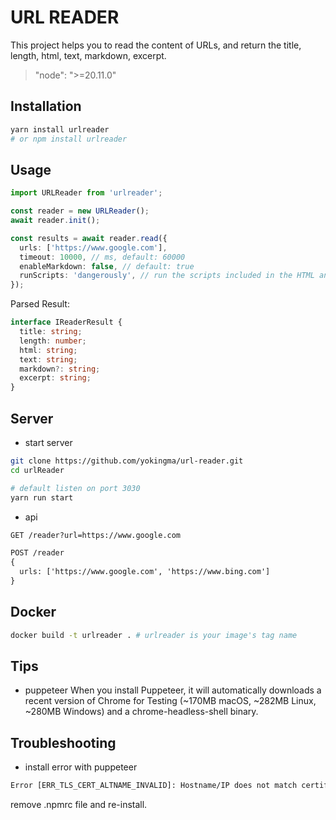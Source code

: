 # URL READER

This project helps you to read the content of URLs, and return the title, length, html, text, markdown, excerpt.

> "node": ">=20.11.0"

## Installation

```bash
yarn install urlreader
# or npm install urlreader
```

## Usage

```ts
import URLReader from 'urlreader';

const reader = new URLReader();
await reader.init();

const results = await reader.read({
  urls: ['https://www.google.com'],
  timeout: 10000, // ms, default: 60000
  enableMarkdown: false, // default: true
  runScripts: 'dangerously', // run the scripts included in the HTML and fetch remote resources, default is closed.
});
```

Parsed Result:

```ts
interface IReaderResult {
  title: string;
  length: number;
  html: string;
  text: string;
  markdown?: string;
  excerpt: string;
}
```

## Server

* start server

```bash
git clone https://github.com/yokingma/url-reader.git
cd urlReader

# default listen on port 3030
yarn run start
```

* api

```txt
GET /reader?url=https://www.google.com

POST /reader
{
  urls: ['https://www.google.com', 'https://www.bing.com']
}
```

## Docker

```bash
docker build -t urlreader . # urlreader is your image's tag name
```

## Tips

- puppeteer
When you install Puppeteer, it will automatically downloads a recent version of Chrome for Testing (~170MB macOS, ~282MB Linux, ~280MB Windows) and a chrome-headless-shell binary.

## Troubleshooting

- install error with puppeteer

```txt
Error [ERR_TLS_CERT_ALTNAME_INVALID]: Hostname/IP does not match certificate's altnames...
```

remove .npmrc file and re-install.
